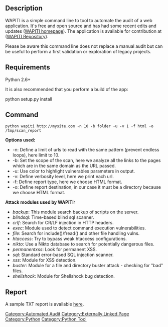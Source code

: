 ## Description

WAPITI is a simple command line to tool to automate the audit of a web
application. It's free and open source and has had some recent edits and
updates ([WAPITI homepage](http://wapiti.sourceforge.net/)). The
application is available for contribution at ([WAPITI
Repository](http://sourceforge.net/projects/wapiti/)).

Please be aware this command line does not replace a manual audit but
can be useful to perform a first validation or exploration of legacy
projects.

## Requirements

Python 2.6+

It is also recommended that you perform a build of the app:

python setup.py install

## Command

    python wapiti http://mysite.com -n 10 -b folder -u -v 1 -f html -o /tmp/scan_report

**Options used:**

  - \-n: Define a limit of urls to read with the same pattern (prevent
    endless loops), here limit to 10.
  - \-b: Set the scope of the scan, here we analyze all the links to the
    pages which are in the same domain as the URL passed.
  - \-u: Use color to highlight vulnerables parameters in output.
  - \-v: Define verbosity level, here we print each url.
  - \-f: Define report type, here we choose HTML format.
  - \-o: Define report destination, in our case it must be a directory
    because we choose HTML format.

**Attack modules used by WAPITI:**

  - *backup*: This module search backup of scripts on the server.
  - *blindsql*: Time-based blind sql scanner.
  - *crlf*: Search for CR/LF injection in HTTP headers.
  - *exec*: Module used to detect command execution vulnerabilities.
  - *file*: Search for include()/fread() and other file handling vulns.
  - *htaccess*: Try to bypass weak htaccess configurations.
  - *nikto*: Use a Nikto database to search for potentially dangerous
    files.
  - *permanentxss*: Look for permanent XSS.
  - *sql*: Standard error-based SQL injection scanner.
  - *xss*: Module for XSS detection.
  - *buster*: Module for a file and directory buster attack - checking
    for "bad" files.
  - *shellshock*: Module for Shellshock bug detection.

## Report

A sample TXT report is available
[here](http://wapiti.sourceforge.net/example.txt).

[Category:Automated Audit](Category:Automated_Audit "wikilink")
[Category:Externally Linked
Page](Category:Externally_Linked_Page "wikilink")
[Category:Python](Category:Python "wikilink") [Category:Python
Tool](Category:Python_Tool "wikilink")
